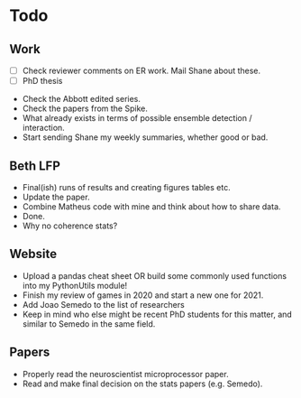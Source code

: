 # Todo

## Work

- [ ] Check reviewer comments on ER work. Mail Shane about these.
- [ ] PhD thesis
- Check the Abbott edited series.
- Check the papers from the Spike.
- What already exists in terms of possible ensemble detection / interaction.
- Start sending Shane my weekly summaries, whether good or bad.

## Beth LFP

- Final(ish) runs of results and creating figures tables etc.
- Update the paper.
- Combine Matheus code with mine and think about how to share data.
- Done.
- Why no coherence stats?

## Website

- Upload a pandas cheat sheet OR build some commonly used functions into my PythonUtils module!
- Finish my review of games in 2020 and start a new one for 2021.
- Add Joao Semedo to the list of researchers
- Keep in mind who else might be recent PhD students for this matter, and similar to Semedo in the same field.

## Papers

- Properly read the neuroscientist microprocessor paper.
- Read and make final decision on the stats papers (e.g. Semedo).